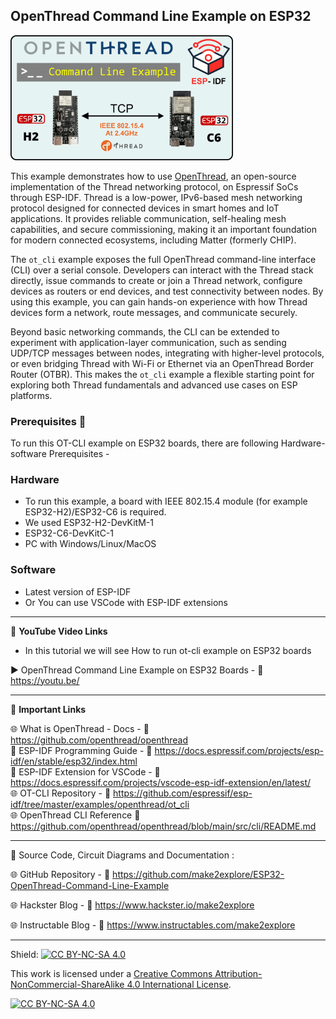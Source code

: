 ## OpenThread Command Line Example on ESP32  
  
<img src="/Images/m2e-ot-cli.png" height="200"> 

This example demonstrates how to use [OpenThread](https://openthread.io/), an open-source implementation of the Thread networking protocol, on Espressif SoCs through ESP-IDF. Thread is a low-power, IPv6-based mesh networking protocol designed for connected devices in smart homes and IoT applications. It provides reliable communication, self-healing mesh capabilities, and secure commissioning, making it an important foundation for modern connected ecosystems, including Matter (formerly CHIP).  

The `ot_cli` example exposes the full OpenThread command-line interface (CLI) over a serial console. Developers can interact with the Thread stack directly, issue commands to create or join a Thread network, configure devices as routers or end devices, and test connectivity between nodes. By using this example, you can gain hands-on experience with how Thread devices form a network, route messages, and communicate securely.  

Beyond basic networking commands, the CLI can be extended to experiment with application-layer communication, such as sending UDP/TCP messages between nodes, integrating with higher-level protocols, or even bridging Thread with Wi-Fi or Ethernet via an OpenThread Border Router (OTBR). This makes the `ot_cli` example a flexible starting point for exploring both Thread fundamentals and advanced use cases on ESP platforms.  

  
### Prerequisites 🧰
  
To run this OT-CLI example on ESP32 boards, there are following Hardware-software Prerequisites - 
  
### Hardware
- To run this example, a board with IEEE 802.15.4 module (for example ESP32-H2)/ESP32-C6 is required.
- We used ESP32-H2-DevKitM-1
- ESP32-C6-DevKitC-1    
- PC with Windows/Linux/MacOS
  
### Software  
- Latest version of ESP-IDF 
- Or You can use VSCode with ESP-IDF extensions  
  

------------------------------------------------------------------------------------------------------

📕 **YouTube Video Links**  

- In this tutorial we will see How to run ot-cli example on ESP32 boards  

▶️ OpenThread Command Line Example on ESP32 Boards  - 🔗  https://youtu.be/   
  

-------------------------------------------------------------------------------------------------------
📒 **Important Links**  
 
🌐 What is OpenThread -  Docs - 🔗 https://github.com/openthread/openthread    
📙 ESP-IDF Programming Guide - 🔗 https://docs.espressif.com/projects/esp-idf/en/stable/esp32/index.html  
📙 ESP-IDF Extension for VSCode - 🔗 https://docs.espressif.com/projects/vscode-esp-idf-extension/en/latest/  
🌐 OT-CLI Repository - 🔗 https://github.com/espressif/esp-idf/tree/master/examples/openthread/ot_cli  
🌐 OpenThread CLI Reference 🔗 https://github.com/openthread/openthread/blob/main/src/cli/README.md

------------------------------------------------------------------------------------------------------

📜 Source Code, Circuit Diagrams and Documentation : 

🌐 GitHub Repository - 🔗 https://github.com/make2explore/ESP32-OpenThread-Command-Line-Example   
  
🌐 Hackster Blog - 🔗 https://www.hackster.io/make2explore  
  
🌐 Instructable Blog - 🔗 https://www.instructables.com/make2explore  
  

------------------------------------------------------------------------------------------  

Shield: [![CC BY-NC-SA 4.0][cc-by-nc-sa-shield]][cc-by-nc-sa]

This work is licensed under a
[Creative Commons Attribution-NonCommercial-ShareAlike 4.0 International License][cc-by-nc-sa].

[![CC BY-NC-SA 4.0][cc-by-nc-sa-image]][cc-by-nc-sa]

[cc-by-nc-sa]: http://creativecommons.org/licenses/by-nc-sa/4.0/
[cc-by-nc-sa-image]: https://licensebuttons.net/l/by-nc-sa/4.0/88x31.png
[cc-by-nc-sa-shield]: https://img.shields.io/badge/License-CC%20BY--NC--SA%204.0-lightgrey.svg